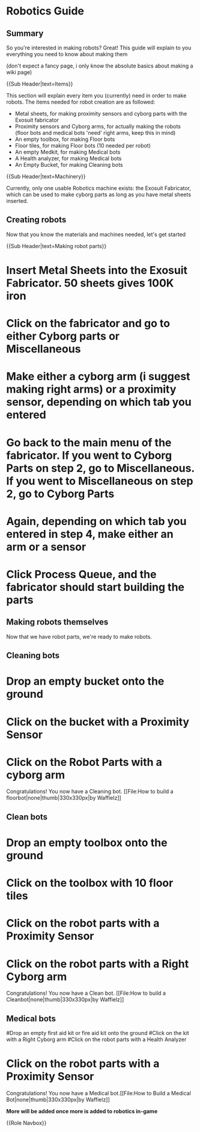 # Robotics Guide

## Summary

So you're interested in making robots? Great! This guide will explain to you everything you need to know about making them

(don't expect a fancy page, i only know the absolute basics about making a wiki page)


{{Sub Header|text=Items}}

This section will explain every item you (currently) need in order to make robots. The items needed for robot creation are as followed:

* Metal sheets, for making proximity sensors and cyborg parts with the Exosuit fabricator
* Proximity sensors and Cyborg arms, for actually making the robots (floor bots and medical bots 'need' right arms, keep this in mind)
* An empty toolbox, for making Floor bots
* Floor tiles, for making Floor bots (10 needed per robot)
* An empty Medkit, for making Medical bots
* A Health analyzer, for making Medical bots
* An Empty Bucket, for making Cleaning bots

{{Sub Header|text=Machinery}}

Currently, only one usable Robotics machine exists: the Exosuit Fabricator, which can be used to make cyborg parts as long as you have metal sheets inserted.


## Creating robots

Now that you know the materials and machines needed, let's get started

{{Sub Header|text=Making robot parts}}

# Insert Metal Sheets into the Exosuit Fabricator. 50 sheets gives 100K iron
# Click on the fabricator and go to either Cyborg parts or Miscellaneous
# Make either a cyborg arm (i suggest making right arms) or a proximity sensor, depending on which tab you entered
# Go back to the main menu of the fabricator. If you went to Cyborg Parts on step 2, go to Miscellaneous. If you went to Miscellaneous on step 2, go to Cyborg Parts
# Again, depending on which tab you entered in step 4, make either an arm or a sensor
# Click Process Queue, and the fabricator should start building the parts

## Making robots themselves

Now that we have robot parts, we're ready to make robots.

## Cleaning bots

# Drop an empty bucket onto the ground
# Click on the bucket with a Proximity Sensor
# Click on the Robot Parts with a cyborg arm

Congratulations! You now have a Cleaning bot.
[[File:How to build a floorbot|none|thumb|330x330px|by Waffielz]]



## Clean bots

# Drop an empty toolbox onto the ground
# Click on the toolbox with 10 floor tiles
# Click on the robot parts with a Proximity Sensor
# Click on the robot parts with a Right Cyborg arm

Congratulations! You now have a Clean bot.
[[File:How to build a Cleanbot|none|thumb|330x330px|by Waffielz]]

## Medical bots

#Drop an empty first aid kit or fire aid kit onto the ground
#Click on the kit with a Right Cyborg arm
#Click on the robot parts with a Health Analyzer
# Click on the robot parts with a Proximity Sensor

Congratulations! You now have a Medical bot.[[File:How to Build a Medical Bot|none|thumb|330x330px|by Waffielz]]





**More will be added once more is added to robotics in-game**

{{Role Navbox}}
